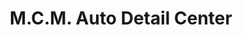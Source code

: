 ---
title: "M.C.M. Auto Detail Center"
url: /cheboygan/m-c-m-auto-detail-center-east-state-street/
shop: car
---